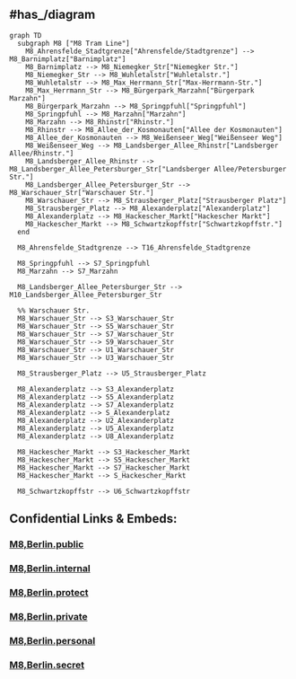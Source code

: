 
## #has_/diagram 


```mermaid
graph TD
  subgraph M8 ["M8 Tram Line"]
    M8_Ahrensfelde_Stadtgrenze["Ahrensfelde/Stadtgrenze"] --> M8_Barnimplatz["Barnimplatz"]
    M8_Barnimplatz --> M8_Niemegker_Str["Niemegker Str."]
    M8_Niemegker_Str --> M8_Wuhletalstr["Wuhletalstr."]
    M8_Wuhletalstr --> M8_Max_Herrmann_Str["Max-Herrmann-Str."]
    M8_Max_Herrmann_Str --> M8_Bürgerpark_Marzahn["Bürgerpark Marzahn"]
    M8_Bürgerpark_Marzahn --> M8_Springpfuhl["Springpfuhl"]
    M8_Springpfuhl --> M8_Marzahn["Marzahn"]
    M8_Marzahn --> M8_Rhinstr["Rhinstr."]
    M8_Rhinstr --> M8_Allee_der_Kosmonauten["Allee der Kosmonauten"]
    M8_Allee_der_Kosmonauten --> M8_Weißenseer_Weg["Weißenseer Weg"]
    M8_Weißenseer_Weg --> M8_Landsberger_Allee_Rhinstr["Landsberger Allee/Rhinstr."]
    M8_Landsberger_Allee_Rhinstr --> M8_Landsberger_Allee_Petersburger_Str["Landsberger Allee/Petersburger Str."]
    M8_Landsberger_Allee_Petersburger_Str --> M8_Warschauer_Str["Warschauer Str."]
    M8_Warschauer_Str --> M8_Strausberger_Platz["Strausberger Platz"]
    M8_Strausberger_Platz --> M8_Alexanderplatz["Alexanderplatz"]
    M8_Alexanderplatz --> M8_Hackescher_Markt["Hackescher Markt"]
    M8_Hackescher_Markt --> M8_Schwartzkopffstr["Schwartzkopffstr."]
  end

  M8_Ahrensfelde_Stadtgrenze --> T16_Ahrensfelde_Stadtgrenze

  M8_Springpfuhl --> S7_Springpfuhl
  M8_Marzahn --> S7_Marzahn

  M8_Landsberger_Allee_Petersburger_Str --> M10_Landsberger_Allee_Petersburger_Str

  %% Warschauer Str.
  M8_Warschauer_Str --> S3_Warschauer_Str
  M8_Warschauer_Str --> S5_Warschauer_Str
  M8_Warschauer_Str --> S7_Warschauer_Str
  M8_Warschauer_Str --> S9_Warschauer_Str
  M8_Warschauer_Str --> U1_Warschauer_Str
  M8_Warschauer_Str --> U3_Warschauer_Str

  M8_Strausberger_Platz --> U5_Strausberger_Platz

  M8_Alexanderplatz --> S3_Alexanderplatz
  M8_Alexanderplatz --> S5_Alexanderplatz
  M8_Alexanderplatz --> S7_Alexanderplatz
  M8_Alexanderplatz --> S_Alexanderplatz
  M8_Alexanderplatz --> U2_Alexanderplatz
  M8_Alexanderplatz --> U5_Alexanderplatz
  M8_Alexanderplatz --> U8_Alexanderplatz

  M8_Hackescher_Markt --> S3_Hackescher_Markt
  M8_Hackescher_Markt --> S5_Hackescher_Markt
  M8_Hackescher_Markt --> S7_Hackescher_Markt
  M8_Hackescher_Markt --> S_Hackescher_Markt

  M8_Schwartzkopffstr --> U6_Schwartzkopffstr

```


## Confidential Links & Embeds: 

### [M8,Berlin.public](/_public/\Earth\Continent\Europe\Europe~Central\Germany\Germany~West\State~Berlin\cities~Berlin\cities~Berlin\Berlin-city\Tram,BerlinM8,Berlin.public.md) 

### [M8,Berlin.internal](/_internal/\Earth\Continent\Europe\Europe~Central\Germany\Germany~West\State~Berlin\cities~Berlin\cities~Berlin\Berlin-city\Tram,BerlinM8,Berlin.internal.md) 

### [M8,Berlin.protect](/_protect/\Earth\Continent\Europe\Europe~Central\Germany\Germany~West\State~Berlin\cities~Berlin\cities~Berlin\Berlin-city\Tram,BerlinM8,Berlin.protect.md) 

### [M8,Berlin.private](/_private/\Earth\Continent\Europe\Europe~Central\Germany\Germany~West\State~Berlin\cities~Berlin\cities~Berlin\Berlin-city\Tram,BerlinM8,Berlin.private.md) 

### [M8,Berlin.personal](/_personal/\Earth\Continent\Europe\Europe~Central\Germany\Germany~West\State~Berlin\cities~Berlin\cities~Berlin\Berlin-city\Tram,BerlinM8,Berlin.personal.md) 

### [M8,Berlin.secret](/_secret/\Earth\Continent\Europe\Europe~Central\Germany\Germany~West\State~Berlin\cities~Berlin\cities~Berlin\Berlin-city\Tram,BerlinM8,Berlin.secret.md)

